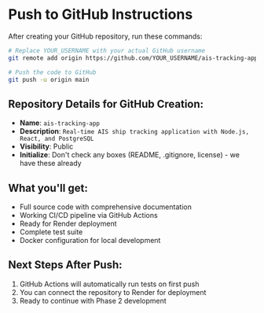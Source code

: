 # Push to GitHub Instructions

After creating your GitHub repository, run these commands:

```bash
# Replace YOUR_USERNAME with your actual GitHub username
git remote add origin https://github.com/YOUR_USERNAME/ais-tracking-app.git

# Push the code to GitHub
git push -u origin main
```

## Repository Details for GitHub Creation:
- **Name**: `ais-tracking-app`
- **Description**: `Real-time AIS ship tracking application with Node.js, React, and PostgreSQL`
- **Visibility**: Public
- **Initialize**: Don't check any boxes (README, .gitignore, license) - we have these already

## What you'll get:
- Full source code with comprehensive documentation
- Working CI/CD pipeline via GitHub Actions
- Ready for Render deployment
- Complete test suite
- Docker configuration for local development

## Next Steps After Push:
1. GitHub Actions will automatically run tests on first push
2. You can connect the repository to Render for deployment
3. Ready to continue with Phase 2 development
